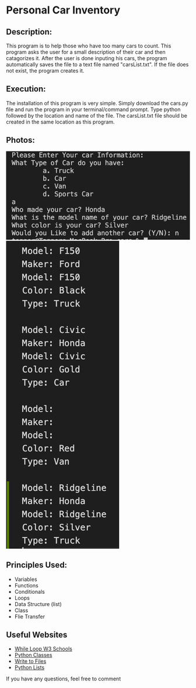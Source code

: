 # Personal Car Inventory

## Description:
This program is to help those who have too many cars to count. This program asks the user for a small description of their car and then catagorizes it. After the user is done inputing his cars, the program automatically saves the file to a text file named "carsList.txt". If the file does not exist, the program creates it.

## Execution:
The installation of this program is very simple. Simply download the cars.py file and run the program in your terminal/command prompt. Type python followed by the location and name of the file. The carsList.txt file should be created in the same location as this program.

## Photos:
![Input Example](RegInputCar.png)
![Output Example](outputCars.png)

## Principles Used:
* Variables
* Functions
* Conditionals
* Loops
* Data Structure (list)
* Class
* Flie Transfer

## Useful Websites
* [While Loop W3 Schools](https://www.w3schools.com/python/python_while_loops.asp)
* [Python Classes](https://www.w3schools.com/python/python_classes.asp
)
* [Write to Files](https://www.w3schools.com/python/python_file_write.asp)
* [Python Lists](https://www.w3schools.com/python/python_lists.asp)


If you have any questions, feel free to comment